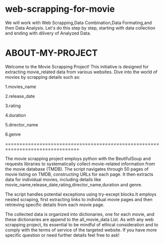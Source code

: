 # web-scrapping-for-movie

We will work with Web Scrapping,Data Combination,Data Formating,and then Data Analysis. Let's do this step by step, starting with data collection and ending with dilivery of Analyzed Data.

# ABOUT-MY-PROJECT

Welcome to the Movie Scrapping Project! This initiative is designed for extracting movie_related data from various websites. Dive into the world of movies by scrapping details such as:

1.movies_name

2.release_date

3.rating

4.duration

5.director_name

6.genre

================================================================================

The movie scrapping project employs python with the BeutifulSoup and requests libraries to systematically collect movie-related information from the movie database (TMDB). The script navigates through 50 pages of movie listing on TMDB, constructing URLs for each page. It then extracts data for individual movies, including details like movie_name,release_date,rating,director_name,duration and genre.

The script handles potential exceptions using try-except blocks.It employs nested scraping, first extracting links to individual movie pages and then retrieving specific details from each movie page.

The collected data is organized into dictionaries, one for each movie, and these dictionaries are append to the all_movie_data List. As with any web scrapping project, its essential to be mindful of ethical consideration and to comply with the terms of service of the targeted website. If you have more specific question or need further details feel free to ask!
